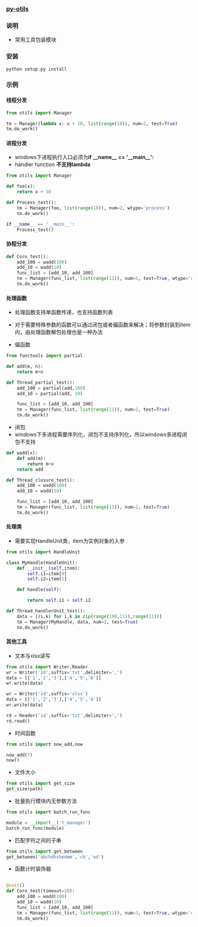 ### [py-otils](https://github.com/MRongM/py-otils.git)

### 说明
- 常用工具包装模块

### 安装
```
python setup.py install
```

### 示例

#### 线程分发

```python
from otils import Manager

tm = Manager(lambda x: x + 10, list(range(10)), num=2, test=True)
tm.do_work()

```

#### 进程分发

- windows下进程执行入口必须为**if \_\_name\_\_ == \'\_\_main\_\_\':**
- handler function **不支持lambda**

```python
from otils import Manager

def foo(x):
    return x + 10

def Process_test():
    tm = Manager(foo, list(range(10)), num=2, wtype='process')
    tm.do_work()

if __name__ == '__main__':
    Process_test()

```


#### 协程分发

```python
def Coro_test():
    add_100 = wadd(100)
    add_10 = wadd(10)
    func_list = [add_10, add_100]
    tm = Manager(func_list, list(range(11)), num=3, test=True, wtype='coro',sleep=2,timeout=10)
    tm.do_work()
```

#### 处理函数
- 处理函数支持单函数传递，也支持函数列表
- 对于需要特殊参数的函数可以通过闭包或者偏函数来解决；将参数封装到item内，由处理函数解包处理也是一种办法

- 偏函数

```python
from functools import partial

def add(m, n):
    return m+n

def Thread_partial_test():
    add_100 = partial(add,100)
    add_10 = partial(add, 10)

    func_list = [add_10, add_100]
    tm = Manager(func_list, list(range(11)), num=2, test=True)
    tm.do_work()

```

- 闭包
- windows下多进程需要序列化，闭包不支持序列化，所以windows多进程闭包不支持

```python
def wadd(x):
    def add(m):
        return m+x
    return add

def Thread_closure_test():
    add_100 = wadd(100)
    add_10 = wadd(10)

    func_list = [add_10, add_100]
    tm = Manager(func_list, list(range(11)), num=2, test=True)
    tm.do_work()

```

#### 处理类
- 需要实现HandleUnit类，item为实例对象的入参

```python
from otils import HandleUnit

class MyHandle(HandleUnit):
    def __init__(self,item):
        self.i1=item[0]
        self.i2=item[1]

    def handle(self):

        return self.i1 + self.i2

def Thread_handlerUnit_test():
    data = [(i,k) for i,k in zip(range(100,111),range(11))]
    tm = Manager(MyHandle, data, num=2, test=True)
    tm.do_work()
```

#### 其他工具

- 文本与xlsx读写

```python
from otils import Writer,Reader
wr = Writer('id',suffix='txt',delimiter=',')
data = [['1','2','3'],['4','5','6']]
wr.write(data)

wr = Writer('id',suffix='xlsx')
data = [['1','2','3'],['4','5','6']]
wr.write(data)

rd = Reader('id',suffix='txt',delimiter=',')
rd.read()
```

- 时间函数

```python
from otils import now_add,now

now_add(7)
now()
```

- 文件大小

```python
from otils import get_size
get_size(path)

```

- 批量执行模块内无参数方法

```python
from otils import batch_run_func

module = __import__('t_manager')
batch_run_func(module)

```

- 匹配字符之间的子串

```python
from otils import get_between
get_between('abchdhshedmm','ch','ed')
```

- 函数计时装饰器

```python
 
@cost()
def Coro_test(timeout=10):
    add_100 = wadd(100)
    add_10 = wadd(10)
    func_list = [add_10, add_100]
    tm = Manager(func_list, list(range(11)), num=3, test=True, wtype='coro',sleep=2,timeout=timeout)
    tm.do_work()

```
